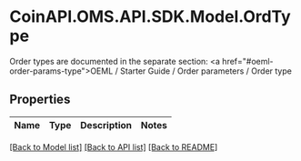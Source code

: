 # CoinAPI.OMS.API.SDK.Model.OrdType
Order types are documented in the separate section: <a href=\"#oeml-order-params-type\">OEML / Starter Guide / Order parameters / Order type</a> 
## Properties

Name | Type | Description | Notes
------------ | ------------- | ------------- | -------------

[[Back to Model list]](../README.md#documentation-for-models) [[Back to API list]](../README.md#documentation-for-api-endpoints) [[Back to README]](../README.md)

